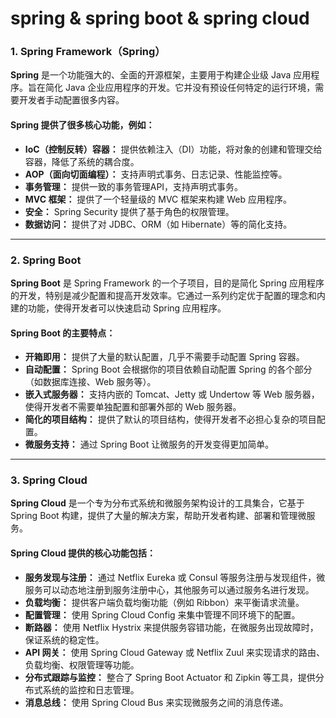 # spring & spring boot & spring cloud

### 1. **Spring Framework（Spring）**

**Spring** 是一个功能强大的、全面的开源框架，主要用于构建企业级 Java 应用程序。旨在简化 Java 企业应用程序的开发。它并没有预设任何特定的运行环境，需要开发者手动配置很多内容。

#### Spring 提供了很多核心功能，例如：

- **IoC（控制反转）容器：** 提供依赖注入（DI）功能，将对象的创建和管理交给容器，降低了系统的耦合度。
- **AOP（面向切面编程）：** 支持声明式事务、日志记录、性能监控等。
- **事务管理：** 提供一致的事务管理API，支持声明式事务。
- **MVC 框架：** 提供了一个轻量级的 MVC 框架来构建 Web 应用程序。
- **安全：** Spring Security 提供了基于角色的权限管理。
- **数据访问：** 提供了对 JDBC、ORM（如 Hibernate）等的简化支持。


---

### 2. **Spring Boot**

**Spring Boot** 是 Spring Framework 的一个子项目，目的是简化 Spring 应用程序的开发，特别是减少配置和提高开发效率。它通过一系列约定优于配置的理念和内建的功能，使得开发者可以快速启动 Spring 应用程序。

#### Spring Boot 的主要特点：

- **开箱即用：** 提供了大量的默认配置，几乎不需要手动配置 Spring 容器。
- **自动配置：** Spring Boot 会根据你的项目依赖自动配置 Spring 的各个部分（如数据库连接、Web 服务等）。
- **嵌入式服务器：** 支持内嵌的 Tomcat、Jetty 或 Undertow 等 Web 服务器，使得开发者不需要单独配置和部署外部的 Web 服务器。
- **简化的项目结构：** 提供了默认的项目结构，使得开发者不必担心复杂的项目配置。
- **微服务支持：** 通过 Spring Boot 让微服务的开发变得更加简单。

---

### 3. **Spring Cloud**

**Spring Cloud** 是一个专为分布式系统和微服务架构设计的工具集合，它基于 Spring Boot 构建，提供了大量的解决方案，帮助开发者构建、部署和管理微服务。

#### Spring Cloud 提供的核心功能包括：

- **服务发现与注册：** 通过 Netflix Eureka 或 Consul 等服务注册与发现组件，微服务可以动态地注册到服务注册中心，其他服务可以通过服务名进行发现。
- **负载均衡：** 提供客户端负载均衡功能（例如 Ribbon）来平衡请求流量。
- **配置管理：** 使用 Spring Cloud Config 来集中管理不同环境下的配置。
- **断路器：** 使用 Netflix Hystrix 来提供服务容错功能，在微服务出现故障时，保证系统的稳定性。
- **API 网关：** 使用 Spring Cloud Gateway 或 Netflix Zuul 来实现请求的路由、负载均衡、权限管理等功能。
- **分布式跟踪与监控：** 整合了 Spring Boot Actuator 和 Zipkin 等工具，提供分布式系统的监控和日志管理。
- **消息总线：** 使用 Spring Cloud Bus 来实现微服务之间的消息传递。
